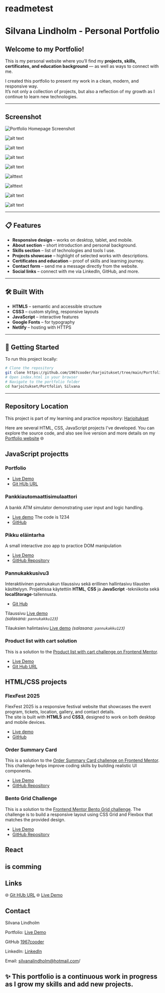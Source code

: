 # readmetest
# Silvana Lindholm - Personal Portfolio

## Welcome to my Portfolio!

This is my personal website where you’ll find my **projects, skills, certificates, and education background** — as well as ways to connect with me.  

I created this portfolio to present my work in a clean, modern, and responsive way.  
It’s not only a collection of projects, but also a reflection of my growth as I continue to learn new technologies.

------

## Screenshot

![Portfolio Homepage Screenshot](./images/Screenshots/portfoliosilvana.netlify.app.png)

![alt text](./images/Screenshots/portfoliosilvana.netlify.app_iPhone_XR.png)

![alt text](./images/Screenshots/portfoliosilvana.netlify.app_projects.png)

![alt text](images/Screenshots/portfoliosilvana.netlify.app_projectsIPhone_XR.png)

![alt text](images/Screenshots/portfoliosilvana.netlify.app_html_css.png)

![alttext](./images/Screenshots/portfoliosilvana.netlify.app_about.png)

![alttext](./images/Screenshots/portfoliosilvana.netlify.app_aboutiPhone_XR.png)

![alt text](./images/Screenshots/portfoliosilvana.netlify.app_contact.png)



![alt text](./images/Screenshots/portfoliosilvana.netlify.app_contactiPhone_XR.png)

------

## 📋 Features

- **Responsive design** – works on desktop, tablet, and mobile.
- **About section** – short introduction and personal background.
- **Skills section** – list of technologies and tools I use.
- **Projects showcase** – highlight of selected works with descriptions.
- **Certificates and education** – proof of skills and learning journey.
- **Contact form** – send me a message directly from the website.
- **Social links** – connect with me via LinkedIn, GitHub, and more.

---

## 🛠️ Built With

- **HTML5** – semantic and accessible structure
- **CSS3** – custom styling, responsive layouts
- **JavaScript** – interactive features
- **Google Fonts** – for typography
- **Netlify** – hosting with HTTPS

---

## 🚀 Getting Started

To run this project locally:

```bash
# Clone the repository
git clone https://github.com/1967cooder/harjoitukset/tree/main/Portfolio%20Silvana
# Open index.html in your browser
# Navigate to the portfolio folder
cd harjoitukset/Portfolio\ Silvana
```
-------

## Repository Location

This project is part of my learning and practice repository:
[Harjoitukset](https://github.com/1967cooder/harjoitukset)


 Here are several HTML, CSS, JavaScript projects I've developed. You can explore the source code, and also see live version and more details on my [Portfolio website](https://portfoliosilvana.netlify.app/) 🌐 
 
 
## JavaScript projectts

### Portfolio

- [Live Demo](https://portfoliosilvana.netlify.app/)
- [Git HUb URL](https://github.com/1967cooder/)

### Pankkiautomaattisimulaattori

A bankk ATM simulator demonstrating user input and logic handling.

- [Live demo](https://pankkiautomaatti.netlify.app/)
The code is 1234
-  [GitHub](https://github.com/1967cooder/harjoitukset/tree/main/Pankkiautomaatti)  

### Pikku eläintarha
 
 A small interactive zoo app to practice DOM manipulation

- [Live Demo](https://pikku-elaintarha.netlify.app/)  
- [GitHub Repository](https://github.com/1967cooder/harjoitukset/tree/main/Portfolio%20Silvana/pikku_el%C3%A4intarha%20copy) 

###  Pannukakkusivu3

Interaktiivinen pannukakun tilaussivu sekä erillinen hallintasivu tilausten käsittelyyn. Projektissa käytettiin **HTML**, **CSS** ja **JavaScript** -tekniikoita sekä **localStorage**-tallennusta.


- [Git Hub](https://github.com/1967cooder/harjoitukset/tree/main/Portfolio%20Silvana/Pannukakkusivu3%20copy)

Tilaussivu [Live demo](https://pannukakkusivu3.netlify.app/)  
*(salasana: `pannukakku123`)*

Tilauksien halintasivu [Live demo](https://pannukakkusivu3.netlify.app/orders)
*(salasana: `pannukakku123`)*

### Product list with cart solution

This is a solution to the [Product list with cart challenge on Frontend Mentor](https://www.frontendmentor.io/challenges/product-list-with-cart-5MmqLVAp_d).

- [Live Demo](https://bestdesserts.netlify.app/)
- [Git Hub URL](https://github.com/1967cooder/harjoitukset/tree/main/product-list-with-cart-main/)


 ## HTML/CSS projects

 ### FlexFest 2025

FlexFest 2025 is a responsive festival website that showcases the event program, tickets, location, gallery, and contact details.  
The site is built with **HTML5** and **CSS3**, designed to work on both desktop and mobile devices.

- [Live demo](https://flexfest.netlify.app/)
- [GitHub](https://github.com/1967cooder/harjoitukset/tree/main/Portfolio%20Silvana/01_flex-projecti%20copy)

### Order Summary Card

This is a solution to the [Order Summary Card challenge on Frontend Mentor](https://www.frontendmentor.io/challenges/order-summary-component-QlPmajDUj). This challenge helps improve coding skills by building realistic UI components.

- [Live Demo](https://order-summary-card-silva.netlify.app/)
- [GitHub Repository](https://github.com/1967cooder/harjoitukset/tree/main/Portfolio%20Silvana/order-summary-component-main)  

### Bento Grid Challenge

This is a solution to the [Frontend Mentor Bento Grid challenge](https://www.frontendmentor.io/challenges/bento-grid-6e0q6h_bH). The challenge is to build a responsive layout using CSS Grid and Flexbox that matches the provided design.

- [Live Demo](https://order-summary-card-silva.netlify.app/)
- [GitHub Repository](https://github.com/1967cooder/harjoitukset/tree/main/Portfolio%20Silvana/order-summary-component-main)  


## React

is comming
-----


## Links

🌐 [Git HUb URL](https://github.com/1967cooder/harjoitukset/tree/main/Portfolio%20Silvana/)
🌐 [Live Demo](https://portfoliosilvana.netlify.app/)


## Contact

Silvana Lindholm

Portfolio: [Live Demo](https://portfoliosilvana.netlify.app/)

GitHub [1967cooder](https://github.com/1967cooder)

LinkedIn: [LinkedIn](https://linkedin.com/in/silvanalindholm/)

Email: silvanalindholm@hotmail.com/

## ✨ This portfolio is a continuous work in progress as I grow my skills and add new projects.